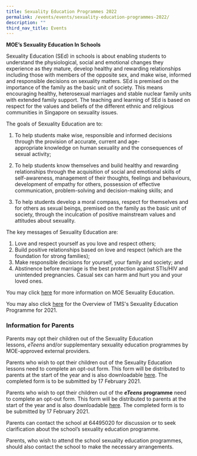 ```yaml
---
title: Sexuality Education Programmes 2022
permalink: /events/events/sexuality-education-programmes-2022/
description: ""
third_nav_title: Events
---
```

**MOE’s Sexuality Education In Schools**

Sexuality Education (SEd) in schools is about enabling students to understand the physiological, social and emotional changes they experience as they mature, develop healthy and rewarding relationships including those with members of the opposite sex, and make wise, informed and responsible decisions on sexuality matters. SEd is premised on the importance of the family as the basic unit of society. This means encouraging healthy, heterosexual marriages and stable nuclear family units with extended family support. The teaching and learning of SEd is based on respect for the values and beliefs of the different ethnic and religious communities in Singapore on sexuality issues.

The goals of Sexuality Education are to:

1.  To help students make wise, responsible and informed decisions through the provision of accurate, current and age-appropriate knowledge on human sexuality and the consequences of sexual activity;
2.  To help students know themselves and build healthy and rewarding relationships through the acquisition of social and emotional skills of self-awareness, management of their thoughts, feelings and behaviours, development of empathy for others, possession of effective communication, problem-solving and decision-making skills; and  
    
3.  To help students develop a moral compass, respect for themselves and for others as sexual beings, premised on the family as the basic unit of society, through the inculcation of positive mainstream values and attitudes about sexuality.

The key messages of Sexuality Education are:

1.  Love and respect yourself as you love and respect others;
2.  Build positive relationships based on love and respect (which are the foundation for strong families);
3.  Make responsible decisions for yourself, your family and society; and
4.  Abstinence before marriage is the best protection against STIs/HIV and unintended pregnancies. Casual sex can harm and hurt you and your loved ones.

You may click [here](https://www.moe.gov.sg/education/programmes/social-and-emotional-learning/sexuality-education) for more information on MOE Sexuality Education.  

You may also click [here](https://temaseksec.moe.edu.sg/qql/slot/u187/Info_on_SEd_for_schs_website_Sec_2021.pdf) for the Overview of TMS's Sexuality Education Programme for 2021.

### Information for Parents
 

Parents may opt their children out of the Sexuality Education lessons, _eTeens_ and/or supplementary sexuality education programmes by MOE-approved external providers.

Parents who wish to opt their children out of the Sexuality Education lessons need to complete an opt-out form. This form will be distributed to parents at the start of the year and is also downloadable [here](https://temaseksec.moe.edu.sg/qql/slot/u187/Growing%20Years%20Opt%20out.pdf). The completed form is to be submitted by 17 February 2021.

Parents who wish to opt their children out of the **_eTeens_** **programme** need to complete an opt-out form. This form will be distributed to parents at the start of the year and is also downloadable [here](/files/eteens%20Opt%20out.pdf). The completed form is to be submitted by 17 February 2021.

Parents can contact the school at 64495020 for discussion or to seek clarification about the school’s sexuality education programme.

Parents, who wish to attend the school sexuality education programmes, should also contact the school to make the necessary arrangements.